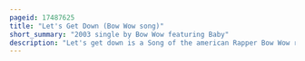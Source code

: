 ```yaml
---
pageid: 17487625
title: "Let's Get Down (Bow Wow song)"
short_summary: "2003 single by Bow Wow featuring Baby"
description: "Let's get down is a Song of the american Rapper Bow Wow released on June 24 2003 as the first single from his third Album unleashed. The Song was written by Shad Moss, Phalon Alexander, Rahman Griffin and a then-unknown T. I. It was produced by Jazze Pha and Features rapper Birdman under his former Name Baby. It's the first Song to be released by Bow Wow without the 'Lil'' Moniker in his Name after making his Film Debut in 2002's like Mike and releasing his Cover of 'Basketball' for the Film's Soundtrack. Bow Wow said that following the name change, he wanted to do the same with his music by contributing more into the songwriting process of the album and release a single that matched his new image."
---
```

